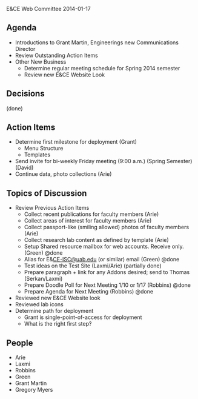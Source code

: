 E&CE Web Committee 2014-01-17

## Agenda

* Introductions to Grant Martin, Engineerings new Communications Director
* Review Outstanding Action Items
* Other New Business
	* Determine regular meeting schedule for Spring 2014 semester
	* Review new E&CE Website Look

## Decisions

(done)

## Action Items

* Determine first milestone for deployment (Grant)
	* Menu Structure
	* Templates
* Send invite for bi-weekly Friday meeting (9:00 a.m.) (Spring Semester)  (David)
* Continue data, photo collections (Arie)

## Topics of Discussion

* Review Previous Action Items
	* Collect recent publications for faculty members (Arie)
	* Collect areas of interest for faculty members (Arie)
	* Collect passport-like (smiling allowed) photos of faculty members (Arie)
	* Collect research lab content as defined by template (Arie)
	* Setup Shared resource mailbox for web accounts. Receive only. (Green) @done
	* Alias for E&CE-ISC@uab.edu (or similar) email (Green) @done
	* Test ideas on the Test Site (Laxmi/Arie) (partially done)
	* Prepare paragraph + link for any Addons desired; send to Thomas (Serkan/Laxmi)
	* Prepare Doodle Poll for Next Meeting 1/10 or 1/17 (Robbins) @done
	* Prepare Agenda for Next Meeting (Robbins) @done
* Reviewed new E&CE Website look
* Reviewed lab icons
* Determine path for deployment
	* Grant is single-point-of-access for deployment
	* What is the right first step?



## People

* Arie
* Laxmi
* Robbins
* Green
* Grant Martin
* Gregory Myers

